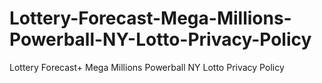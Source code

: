 # Lottery-Forecast-Mega-Millions-Powerball-NY-Lotto-Privacy-Policy
Lottery Forecast+ Mega Millions Powerball NY Lotto Privacy Policy
